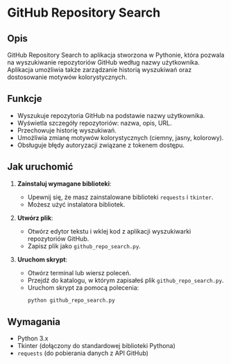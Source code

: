 # GitHub Repository Search

## Opis

GitHub Repository Search to aplikacja stworzona w Pythonie, która pozwala na wyszukiwanie repozytoriów GitHub według nazwy użytkownika. Aplikacja umożliwia także zarządzanie historią wyszukiwań oraz dostosowanie motywów kolorystycznych.

## Funkcje

- Wyszukuje repozytoria GitHub na podstawie nazwy użytkownika.
- Wyświetla szczegóły repozytoriów: nazwa, opis, URL.
- Przechowuje historię wyszukiwań.
- Umożliwia zmianę motywów kolorystycznych (ciemny, jasny, kolorowy).
- Obsługuje błędy autoryzacji związane z tokenem dostępu.

## Jak uruchomić

1. **Zainstaluj wymagane biblioteki**:
   - Upewnij się, że masz zainstalowane biblioteki `requests` i `tkinter`.
   - Możesz użyć instalatora bibliotek.

2. **Utwórz plik**:
   - Otwórz edytor tekstu i wklej kod z aplikacji wyszukiwarki repozytoriów GitHub.
   - Zapisz plik jako `github_repo_search.py`.

3. **Uruchom skrypt**:
   - Otwórz terminal lub wiersz poleceń.
   - Przejdź do katalogu, w którym zapisałeś plik `github_repo_search.py`.
   - Uruchom skrypt za pomocą polecenia:
     ```sh
     python github_repo_search.py
     ```

## Wymagania

- Python 3.x
- Tkinter (dołączony do standardowej biblioteki Pythona)
- `requests` (do pobierania danych z API GitHub)

